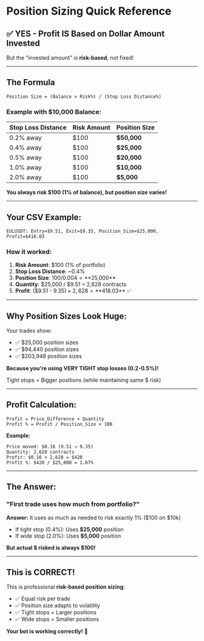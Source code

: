 # Position Sizing Quick Reference

## ✅ YES - Profit IS Based on Dollar Amount Invested

But the "invested amount" is **risk-based**, not fixed!

---

## The Formula

```
Position Size = (Balance × Risk%) / (Stop Loss Distance%)
```

### Example with $10,000 Balance:

| Stop Loss Distance | Risk Amount | Position Size |
|-------------------|-------------|---------------|
| 0.2% away         | $100        | **$50,000**   |
| 0.4% away         | $100        | **$25,000**   |
| 0.5% away         | $100        | **$20,000**   |
| 1.0% away         | $100        | **$10,000**   |
| 2.0% away         | $100        | **$5,000**    |

**You always risk $100 (1% of balance), but position size varies!**

---

## Your CSV Example:

```csv
EULUSDT: Entry=$9.51, Exit=$9.35, Position_Size=$25,000, Profit=$418.03
```

### How it worked:

1. **Risk Amount**: $100 (1% of portfolio)
2. **Stop Loss Distance**: ~0.4%
3. **Position Size**: $100 / 0.004 = **$25,000**
4. **Quantity**: $25,000 / $9.51 = 2,628 contracts
5. **Profit**: ($9.51 - $9.35) × 2,628 = **$418.03** ✅

---

## Why Position Sizes Look Huge:

Your trades show:
- ✅ $25,000 position sizes
- ✅ $94,440 position sizes  
- ✅ $203,948 position sizes

**Because you're using VERY TIGHT stop losses (0.2-0.5%)!**

Tight stops = Bigger positions (while maintaining same $ risk)

---

## Profit Calculation:

```
Profit = Price_Difference × Quantity
Profit % = Profit / Position_Size × 100
```

**Example:**
```
Price moved: $0.16 (9.51 → 9.35)
Quantity: 2,628 contracts
Profit: $0.16 × 2,628 = $420
Profit %: $420 / $25,000 = 1.67%
```

---

## The Answer:

### "First trade uses how much from portfolio?"

**Answer:** It uses as much as needed to risk exactly 1% ($100 on $10k)

- If tight stop (0.4%): Uses **$25,000** position
- If wide stop (2.0%): Uses **$5,000** position

**But actual $ risked is always $100!**

---

## This is CORRECT!

This is professional **risk-based position sizing**:
- ✅ Equal risk per trade
- ✅ Position size adapts to volatility
- ✅ Tight stops = Larger positions
- ✅ Wide stops = Smaller positions

**Your bot is working correctly!** 🎯
